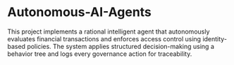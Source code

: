 # Autonomous-AI-Agents
This project implements a rational intelligent agent that autonomously evaluates financial transactions and enforces access control using identity-based policies. The system applies structured decision-making using a behavior tree and logs every governance action for traceability.
